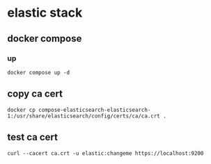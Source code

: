 # elastic stack
## docker compose
### up
```
docker compose up -d
```
## copy ca cert
```
docker cp compose-elasticsearch-elasticsearch-1:/usr/share/elasticsearch/config/certs/ca/ca.crt .
```
## test ca cert
```
curl --cacert ca.crt -u elastic:changeme https://localhost:9200
```